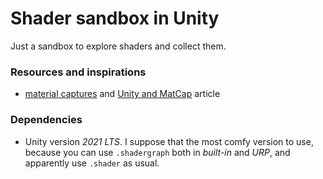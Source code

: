 # Shader sandbox in Unity

Just a sandbox to explore shaders and collect them.

### Resources and inspirations 
- [material captures](https://github.com/nidorx/matcaps) and [Unity and MatCap](https://zen.yandex.ru/media/id/6235ce8fe9c353590fd97c06/unity-i-matcap-627ebde485a5736b501634a2) article


### Dependencies
- Unity version *2021 LTS*. I suppose that the most comfy version to use, because you can use `.shadergraph` both in *built-in* and *URP*, and apparently use `.shader` as usual. 
